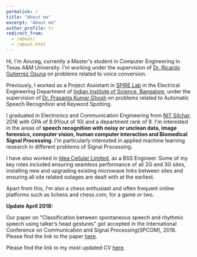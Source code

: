 ```yaml
---
permalink: /
title: "About me"
excerpt: "About me"
author_profile: tr
redirect_from: 
  - /about/
  - /about.html
---
```


Hi, I'm Anurag, currently a Master's student in Computer Engineering in Texas A&M University. I'm working under the
supervision of [Dr. Ricardo Gutierrez Osuna](https://engineering.tamu.edu/cse/profiles/rgutierrez-osuna.html) on
problems related to voice conversion.

Previously, I worked as a Project Assistant in [SPIRE Lab](http://spire.ee.iisc.ac.in/) in the Electrical Engineering Department of [Indian Institute of Science, Bangalore](http://iisc.ac.in/), under the supervision of [Dr. Prasanta Kumar Ghosh](http://www.ee.iisc.ac.in/people/faculty/prasantg/) on problems related to Automatic Speech Recognition and Keyword Spotting. 

I graduated in Electronics and Communication Engineering from [NIT Silchar](http://www.nits.ac.in/), 2016 with GPA of 8.91(out of 10) and a department rank of 8. I'm interested in the areas of **speech recognition with noisy or unclean data, image forensics, computer vision, human computer interaction and Biomedical Signal Processing**. I'm particularly interested in applied machine learning research in different problems of Signal Processing.

I have also worked in [Idea Cellular Limited](http://www.ideacellular.com/), as a BSS Engineer. Some of my key roles included 
ensuring seamless performance of all 2G and 3G sites, installing new and upgrading existing microwave links between sites and ensuring all site related outages are dealt with at the earliest.

Apart from this, I'm also a chess enthusiast and often frequent online platforms such as lichess and chess.com, for a game or two.

**Update April 2018:**

Our paper on "Classification between spontaneous speech and rhythmic speech using talker’s head gestures" got accepted in the  International Conference on Communication and Signal Processing(SPCOM), 2018. Please find the link to the paper [here](https://indianinstituteofscience-my.sharepoint.com/:b:/g/personal/anuragd_iisc_ac_in/EUn1NTxhchFEoXtqBHeorfQBDdXEIhUenSvj79tUbOkk_Q?e=sbZMUs).

Please find the link to my most updated CV [here](https://indianinstituteofscience-my.sharepoint.com/personal/anuragd_iisc_ac_in/_layouts/15/guestaccess.aspx?docid=0f77d0f2e1d304093b96bf75a9ec8cc21&authkey=AcVX9LqG5qvNdh5mBwPKeE8&e=YRo0w2). 
